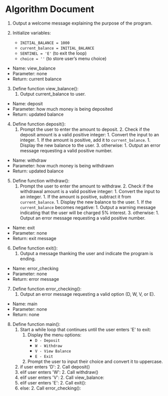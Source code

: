 # Algorithm Document

1. Output a welcome message explaining the purpose of the program.

2. Initialize variables:
    - `INITIAL_BALANCE = 1000`
    - `current_balance = INITIAL_BALANCE`
    - `SENTINEL = 'E'` (to exit the loop)
    - `choice = ''` (to store user’s menu choice)

- Name: view_balance
- Parameter: none
- Return: current balance
3. Define function view_balance():
   1. Output current_balance to user.

- Name: deposit 
- Parameter: how much money is being deposited
- Return: updated balance
4. Define function deposit():
    1. Prompt the user to enter the amount to deposit.
       2. Check if the deposit amount is a valid positive integer:
            1. Convert the input to an integer.
            1. If the amount is positive, add it to `current_balance`.
            1. Display the new balance to the user.
       3. otherwise:
             1. Output an error message requesting a valid positive number.

- Name: withdraw
- Parameter: how much money is being withdrawn
- Return: updated balance
5. Define function withdraw():
   1. Prompt the user to enter the amount to withdraw.
       2. Check if the withdrawal amount is a valid positive integer:
            1. Convert the input to an integer.
            1. If the amount is positive, subtract it from `current_balance`.
            1. Display the new balance to the user.
            1. If the `current_balance` becomes negative:
                 1.  Output a warning message indicating that the user will be charged 5% interest.
          3. otherwise:
             1. Output an error message requesting a valid positive number.


- Name: exit
- Parameter: none
- Return: exit message
6. Define function exit(): 
    1. Output a message thanking the user and indicate the program is ending.

- Name: error_checking
- Parameter: none
- Return: error message
7. Define function error_checking():
   1. Output an error message requesting a valid option (D, W, V, or E).

- Name: main
- Parameter: none
- Return: none
8. Define function main():
    1. Start a while loop that continues until the user enters 'E' to exit:
       1. Display the menu options:
           - `D - Deposit`
           - `W - Withdraw`
           - `V - View Balance`
           - `E - Exit`
       2. Prompt the user to input their choice and convert it to uppercase.
    1. if user enters 'D':
       2. Call deposit()
    1. elif user enters 'W':
       2. Call withdraw()
    1. elif user enters 'V':
       2. Call view_balance:
    1. elif user enters 'E':
       2. Call exit():
    1. else:
       2. Call error_checking():